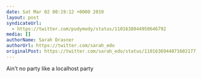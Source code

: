 ```yaml
---
date: Sat Mar 02 00:19:12 +0000 2019
layout: post
syndicateUrl:
  - https://twitter.com/pudymody/status/1101638044950646792
media: []
authorName: Sarah Drasner
authorUrl: https://twitter.com/sarah_edo
originalPost: https://twitter.com/sarah_edo/status/1101636944071602177
---
```

Ain't no party like a localhost party

